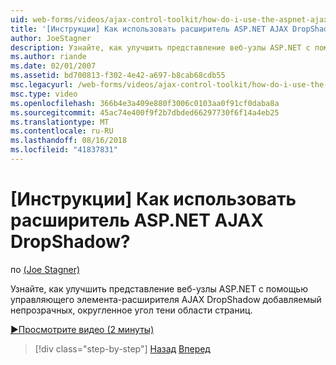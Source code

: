 ```yaml
---
uid: web-forms/videos/ajax-control-toolkit/how-do-i-use-the-aspnet-ajax-dropshadow-extender
title: '[Инструкции] Как использовать расширитель ASP.NET AJAX DropShadow? | Документы Майкрософт'
author: JoeStagner
description: Узнайте, как улучшить представление веб-узлы ASP.NET с помощью управляющего элемента-расширителя AJAX DropShadow добавляемый непрозрачных, округленное угол тени области o...
ms.author: riande
ms.date: 02/01/2007
ms.assetid: bd700813-f302-4e42-a697-b8cab68cdb55
msc.legacyurl: /web-forms/videos/ajax-control-toolkit/how-do-i-use-the-aspnet-ajax-dropshadow-extender
msc.type: video
ms.openlocfilehash: 366b4e3a409e880f3006c0103aa0f91cf0daba8a
ms.sourcegitcommit: 45ac74e400f9f2b7dbded66297730f6f14a4eb25
ms.translationtype: MT
ms.contentlocale: ru-RU
ms.lasthandoff: 08/16/2018
ms.locfileid: "41837831"
---
```

<a name="how-do-i-use-the-aspnet-ajax-dropshadow-extender"></a>[Инструкции] Как использовать расширитель ASP.NET AJAX DropShadow?
====================
по [(Joe Stagner)](https://github.com/JoeStagner)

Узнайте, как улучшить представление веб-узлы ASP.NET с помощью управляющего элемента-расширителя AJAX DropShadow добавляемый непрозрачных, округленное угол тени области страниц.

[&#9654;Просмотрите видео (2 минуты)](https://channel9.msdn.com/Blogs/ASP-NET-Site-Videos/how-do-i-use-the-aspnet-ajax-dropshadow-extender)

> [!div class="step-by-step"]
> [Назад](how-do-i-use-the-aspnet-ajax-togglebutton-extender.md)
> [Вперед](how-do-i-use-the-aspnet-ajax-passwordstrength-extender.md)
